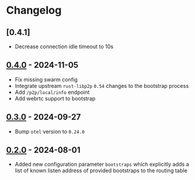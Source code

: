 # Changelog

## [0.4.1]

- Decrease connection idle timeout to 10s

## [0.4.0](https://github.com/availproject/avail-light/releases/tag/avail-light-bootstrap-v0.4.0) - 2024-11-05

- Fix missing swarm config
- Integrate upstream `rust-libp2p` `0.54` changes to the bootstrap process
- Add `/p2p/local/info` endpoint
- Add webrtc support to bootstrap

## [0.3.0](https://github.com/availproject/avail-light/releases/tag/avail-light-bootstrap-v0.3.0) - 2024-09-27

- Bump `otel` version to `0.24.0`

## [0.2.0](https://github.com/availproject/avail-light/releases/tag/avail-light-bootstrap-v0.2.0) - 2024-08-01

- Added new configuration parameter `bootstraps` which explicitly adds a list of known listen address of provided bootstraps to the routing table
